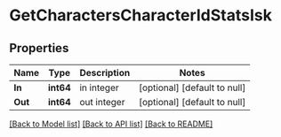 # GetCharactersCharacterIdStatsIsk

## Properties
Name | Type | Description | Notes
------------ | ------------- | ------------- | -------------
**In** | **int64** | in integer | [optional] [default to null]
**Out** | **int64** | out integer | [optional] [default to null]

[[Back to Model list]](../README.md#documentation-for-models) [[Back to API list]](../README.md#documentation-for-api-endpoints) [[Back to README]](../README.md)


